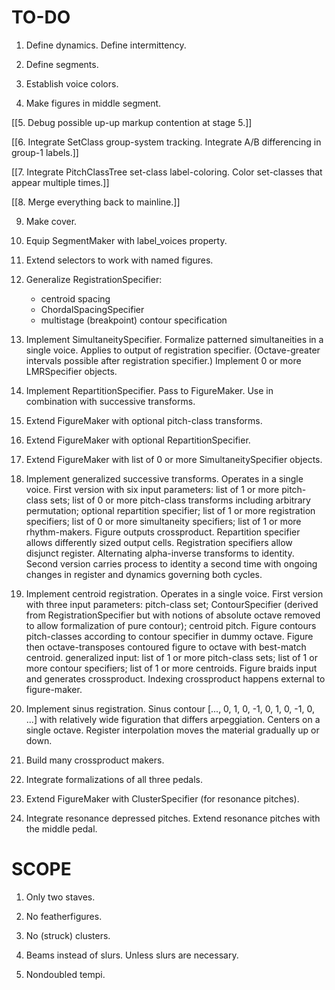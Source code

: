 TO-DO
=====

1.  Define dynamics. Define intermittency.

2.  Define segments.

3.  Establish voice colors.

4.  Make figures in middle segment.

[[5.  Debug possible up-up markup contention at stage 5.]]

[[6.  Integrate SetClass group-system tracking.
    Integrate A/B differencing in group-1 labels.]]

[[7.  Integrate PitchClassTree set-class label-coloring.
    Color set-classes that appear multiple times.]]

[[8.  Merge everything back to mainline.]]

9.  Make cover.

10. Equip SegmentMaker with label_voices property.

11. Extend selectors to work with named figures.

12. Generalize RegistrationSpecifier:
    * centroid spacing
    * ChordalSpacingSpecifier
    * multistage (breakpoint) contour specification

13. Implement SimultaneitySpecifier.
    Formalize patterned simultaneities in a single voice.
    Applies to output of registration specifier.
    (Octave-greater intervals possible after registration specifier.)
    Implement 0 or more LMRSpecifier objects.

14. Implement RepartitionSpecifier.
    Pass to FigureMaker.
    Use in combination with successive transforms.

15. Extend FigureMaker with optional pitch-class transforms.

16. Extend FigureMaker with optional RepartitionSpecifier.

17. Extend FigureMaker with list of 0 or more SimultaneitySpecifier objects.

18. Implement generalized successive transforms. Operates in a single voice.
    First version with six input parameters: list of 1 or more pitch-class
    sets; list of 0 or more pitch-class transforms including arbitrary
    permutation; optional repartition specifier; list of 1 or more registration
    specifiers; list of 0 or more simultaneity specifiers; list of 1 or more
    rhythm-makers. Figure outputs crossproduct. Repartition specifier allows
    differently sized output cells. Registration specifiers allow disjunct
    register. Alternating alpha-inverse transforms to identity. Second version
    carries process to identity a second time with ongoing changes in register
    and dynamics governing both cycles.

19. Implement centroid registration. Operates in a single voice. First version
    with three input parameters: pitch-class set; ContourSpecifier (derived
    from RegistrationSpecifier but with notions of absolute octave removed to
    allow formalization of pure contour); centroid pitch. Figure contours
    pitch-classes according to contour specifier in dummy octave. Figure then
    octave-transposes contoured figure to octave with best-match centroid.
    generalized input: list of 1 or more pitch-class sets; list of 1 or more
    contour specifiers; list of 1 or more centroids. Figure braids input and
    generates crossproduct. Indexing crossproduct happens external to
    figure-maker.

20. Implement sinus registration. Sinus contour [..., 0, 1, 0, -1, 0, 1, 0, -1,
    0, ...] with relatively wide figuration that differs arpeggiation. Centers
    on a single octave. Register interpolation moves the material gradually up
    or down.

21. Build many crossproduct makers.

22. Integrate formalizations of all three pedals.

23. Extend FigureMaker with ClusterSpecifier (for resonance pitches).

24. Integrate resonance depressed pitches.
    Extend resonance pitches with the middle pedal.

SCOPE
=====

1.  Only two staves.

2.  No featherfigures.

3.  No (struck) clusters.

4.  Beams instead of slurs. Unless slurs are necessary.

5.  Nondoubled tempi.

